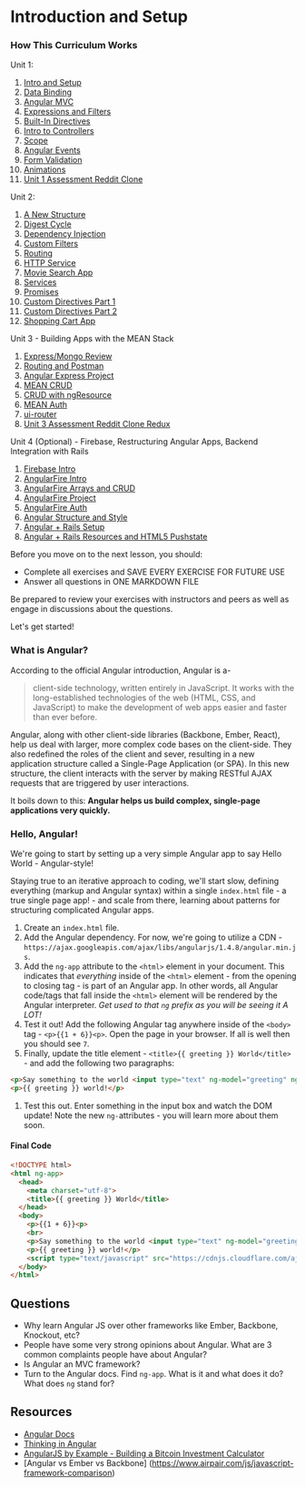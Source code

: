 # Introduction and Setup

### How This Curriculum Works

Unit 1:

 1. [Intro and Setup](/Unit-1/01-intro-and-setup.md)
 1. [Data Binding](/Unit-1/02-data-binding.md)
 1. [Angular MVC](/Unit-1/03-angular-mvc.md)
 1. [Expressions and Filters](/Unit-1/04-expressions-and-filters.md)
 1. [Built-In Directives](/Unit-1/05-built-in-directives.md)
 1. [Intro to Controllers](/Unit-1/06-intro-to-controllers.md)
 1. [Scope](/Unit-1/07-intro-to-scope.md)
 1. [Angular Events](/Unit-1/08-intro-to-events.md)
 1. [Form Validation](/Unit-1/09-form-validation.md)
 1. [Animations](/Unit-1/10-animation.md)
 1. [Unit 1 Assessment Reddit Clone](/Unit-1/11-reddit-clone.md)

Unit 2:

 1. [A New Structure](/Unit-2/01-a-new-structure.md)
 1. [Digest Cycle](/Unit-2/02-digest-cycle.md)
 1. [Dependency Injection](/Unit-2/03-dependency-injection.md)
 1. [Custom Filters](/Unit-2/04-custom-filters.md)
 1. [Routing](/Unit-2/05-routing.md)
 1. [HTTP Service](/Unit-2/06-http-service.md)
 1. [Movie Search App](/Unit-2/07-movie-search.app.md)
 1. [Services](/Unit-2/08-services.md)
 1. [Promises](/Unit-2/09-promises.md)
 1. [Custom Directives Part 1](/Unit-2/10-custom-directives-part1.md)
 1. [Custom Directives Part 2](/Unit-2/11-custom-directives-part2.md)
 1. [Shopping Cart App](/Unit-2/12-shopping-cart-app.md)

Unit 3 - Building Apps with the MEAN Stack

 1. [Express/Mongo Review](/Unit-3/01-express-mongo-review.md)
 1. [Routing and Postman](/Unit-3/02-routing-and-postman.md)
 1. [Angular Express Project](/Unit-3/03-angular-with-express-project.md)
 1. [MEAN CRUD](/Unit-3/04-mean-crud.md)
 1. [CRUD with ngResource](/Unit-3/05-crud-with-ngResource.md)
 1. [MEAN Auth](/Unit-3/06-mean-auth.md)
 1. [ui-router](/Unit-3/07-ui-router.md)
 1. [Unit 3 Assessment Reddit Clone Redux](/Unit-3/08-unit-3-assessment.md)

Unit 4 (Optional) - Firebase, Restructuring Angular Apps, Backend Integration with Rails

 1. [Firebase Intro](/Unit-4-(optional)/01-firebase-intro.md)
 1. [AngularFire Intro](/Unit-4-(optional)/02-angularfire-intro.md)
 1. [AngularFire Arrays and CRUD](/Unit-4-(optional)/03-angularfire-arrays-and-crud.md)
 1. [AngularFire Project](/Unit-4-(optional)/04-angularfire-project.md)
 1. [AngularFire Auth](/Unit-4-(optional)/05-angularfire-auth.md)
 1. [Angular Structure and Style](/Unit-4-(optional)/06-structuring-angular-apps.md)
 1. [Angular + Rails Setup](/Unit-4-(optional)/07-angular-with-rails-setup.md)
 1. [Angular + Rails Resources and HTML5 Pushstate](/Unit-4-(optional)/08-angular-with-rails-resources-and-paths.md)


Before you move on to the next lesson, you should:

* Complete all exercises and SAVE EVERY EXERCISE FOR FUTURE USE
* Answer all questions in ONE MARKDOWN FILE

Be prepared to review your exercises with instructors and peers as well as engage in discussions about the questions.

Let's get started!

### What is Angular?

According to the official Angular introduction, Angular is a-

> client-side technology, written entirely in JavaScript. It works with the long-established technologies of the web (HTML, CSS, and JavaScript) to make the development of web apps easier and faster than ever before.

Angular, along with other client-side libraries (Backbone, Ember, React), help us deal with larger, more complex code bases on the client-side. They also redefined the roles of the client and sever, resulting in a new application structure called a Single-Page Application (or SPA). In this new structure, the client interacts with the server by making RESTful AJAX requests that are triggered by user interactions.

It boils down to this: **Angular helps us build complex, single-page applications very quickly.**

### Hello, Angular!

We're going to start by setting up a very simple Angular app to say Hello World - Angular-style!

Staying true to an iterative approach to coding, we'll start slow, defining everything (markup and Angular syntax) within a single `index.html` file - a true single page app! - and scale from there, learning about patterns for structuring complicated Angular apps.

1. Create an `index.html` file.
1. Add the Angular dependency. For now, we're going to utilize a CDN - `https://ajax.googleapis.com/ajax/libs/angularjs/1.4.8/angular.min.js`.
1. Add the `ng-app` attribute to the `<html>` element in your document. This indicates that *everything* inside of the `<html>` element - from the opening to closing tag - is part of an Angular app. In other words, all Angular code/tags that fall inside the `<html>` element will be rendered by the Angular interpreter. *Get used to that `ng` prefix as you will be seeing it A LOT!*
1. Test it out! Add the following Angular tag anywhere inside of the `<body>` tag - `<p>{{1 + 6}}<p>`. Open the page in your browser. If all is well then you should see `7`.
1. Finally, update the title element - `<title>{{ greeting }} World</title>` - and add the following two paragraphs:
  ```html
  <p>Say something to the world <input type="text" ng-model="greeting" ng-init="greeting='Hello, '"></p>
  <p>{{ greeting }} world!</p>
  ```

1. Test this out. Enter something in the input box and watch the DOM update! Note the new `ng-`attributes - you will learn more about them soon.

#### Final Code

```html
<!DOCTYPE html>
<html ng-app>
  <head>
    <meta charset="utf-8">
    <title>{{ greeting }} World</title>
  </head>
  <body>
    <p>{{1 + 6}}<p>
    <br>
    <p>Say something to the world <input type="text" ng-model="greeting" ng-init="greeting='Hello, '"></p>
    <p>{{ greeting }} world!</p>
    <script type="text/javascript" src="https://cdnjs.cloudflare.com/ajax/libs/angular.js/1.4.4/angular.min.js"></script>
  </body>
</html>
```

## Questions

* Why learn Angular JS over other frameworks like Ember, Backbone, Knockout, etc?
* People have some very strong opinions about Angular. What are 3 common complaints people have about Angular?
* Is Angular an MVC framework?
* Turn to the Angular docs. Find `ng-app`. What is it and what does it do? What does `ng` stand for?

## Resources

* [Angular Docs](https://docs.angularjs.org/api)
* [Thinking in Angular](http://stackoverflow.com/questions/14994391/thinking-in-angularjs-if-i-have-a-jquery-background/15012542#15012542)
* [AngularJS by Example - Building a Bitcoin Investment Calculator](https://github.com/mjhea0/thinkful-angular)
* [Angular vs Ember vs Backbone] (https://www.airpair.com/js/javascript-framework-comparison)
